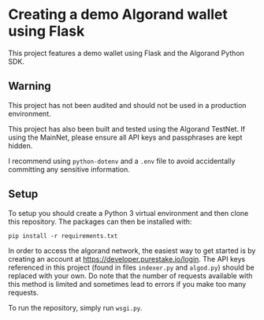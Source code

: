 # Creating a demo Algorand wallet using Flask

This project features a demo wallet using Flask and the Algorand Python SDK. 

## Warning

This project has not been audited and should not be used in a production environment.

This project has also been built and tested using the Algorand TestNet. If using the MainNet, please ensure all API keys
and passphrases are kept hidden.

I recommend using `python-dotenv` and a `.env` file to avoid accidentally committing any sensitive information.

## Setup

To setup you should create a Python 3 virtual environment and then clone this repository. The packages can then be installed
with:

`pip install -r requirements.txt`

In order to access the algorand network, the easiest way to get started is by creating an account
at https://developer.purestake.io/login. 
The API keys referenced in this project (found in files `indexer.py` and `algod.py`) should be replaced with your own.
Do note that the number of requests available with this method is limited and sometimes lead to errors if you make too many requests.

To run the repository, simply run `wsgi.py`.
